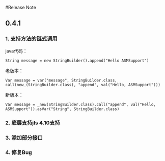 #Release Note

## 0.4.1

### 1. 支持方法的链式调用

java代码：

    String message = new StringBuilder().append("Hello ASMSupport")

老版本：

    Var message = var("message", StringBuilder.class, call(new_(StringBuilder.class), "append", val("Hello, ASMSupport")))
    
新版本：

    Var message = _new(StringBuilder.class).call("append", val("Hello, ASMSupport")).asVar("String", StringBuilder.class)
    
### 2. 底层支持jls 4.10支持

### 3. 添加部分接口

### 4. 修复Bug
